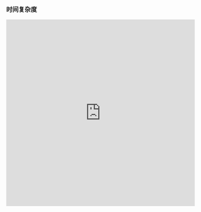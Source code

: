 ### 时间复杂度

<iframe 
  src="https://tool.lu/coderunner/embed/9p3.html"
  width="100%"
  height="500"
  frameborder="0"
  mozallowfullscreen
  webkitallowfullscreen
  allowfullscreen
></iframe>


<comment-comment/>